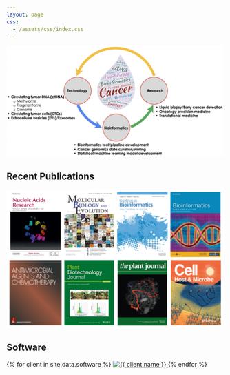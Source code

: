 ```yaml
---
layout: page
css:
  - /assets/css/index.css
---
```



<p align="center">
  <img width="800" src="https://raw.githubusercontent.com/rli012/rli012.github.io/master/assets/img/research.png">
</p>
  
## Recent Publications

<p align="center">
  <img width="800" src="https://raw.githubusercontent.com/rli012/rli012.github.io/master/assets/img/publications.png">
</p>

## Software

<div id="clients-out" class="page-section cut1">
  <div id="clients">
    <div id="client-logos">
      {% for client in site.data.software %}
        <a class="client-img" href="{{ client.url }}" title="{{ client.name }}">
          <img alt="{{ client.name }}" src="assets/img/logos/{{ client.img }}" />
        </a>
      {% endfor %}
    </div>
  </div>
</div>
